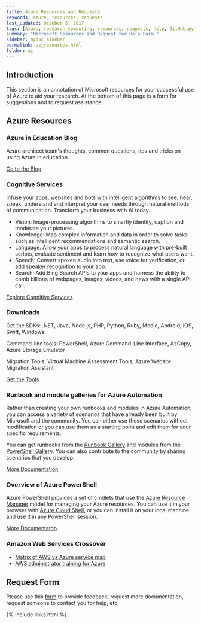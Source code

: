 ```yaml
---
title: Azure Resources and Requests 
keywords: azure, resources, requests
last_updated: October 5, 2017
tags: [Azure, research_computing, resources, requests, help, GitHub,python, ruby,iOS, android]
summary: "Microsoft Resources and Request for Help Form." 
sidebar: mydoc_sidebar
permalink: az_resources.html
folder: az
---
```


## Introduction
This section is an annotation of Microsoft resources for your successful use of Azure to aid your research.  At the bottom of this page is a form for suggestions and to request assistance.

## Azure Resources
### Azure in Education Blog
Azure architect team's thoughts, common questions, tips and tricks on using Azure in education.  

[Go to the Blog](https://blogs.msdn.microsoft.com/azureedu/)

### Cognitive Services
Infuse your apps, websites and bots with intelligent algorithms to see, hear, speak, understand and interpret your user needs through natural methods of communication. Transform your business with AI today.

- Vision: Image-processing algorithms to smartly identify, caption and moderate your pictures.
- Knowledge: Map complex information and data in order to solve tasks such as intelligent recommendations and semantic search.
- Language: Allow your apps to process natural language with pre-built scripts, evaluate sentiment and learn how to recognize what users want.
- Speech: Convert spoken audio into text, use voice for verification, or add speaker recognition to your app.
- Search: Add Bing Search APIs to your apps and harness the ability to comb billions of webpages, images, videos, and news with a single API call.

[Explore Cognitive Services](https://azure.microsoft.com/en-us/services/cognitive-services/)

### Downloads
Get the SDKs: .NET, Java, Node.js, PHP, Python, Ruby, Media, Android, iOS, Swift, Windows.

Command-line tools: PowerShell, Azure Command-Line Interface, AzCopy, Azure Storage Emulator

Migration Tools:  Virtual Machine Assessment Tools, Azure Website Migration Assistant

[Get the Tools](https://azure.microsoft.com/en-us/downloads/)

### Runbook and module galleries for Azure Automation
Rather than creating your own runbooks and modules in Azure Automation, you can access a variety of scenarios that have already been built by Microsoft and the community. You can either use these scenarios without modification or you can use them as a starting point and edit them for your specific requirements.

You can get runbooks from the [Runbook Gallery](https://docs.microsoft.com/en-us/azure/automation/automation-runbook-gallery#runbooks-in-runbook-gallery) and modules from the [PowerShell Gallery](https://docs.microsoft.com/en-us/azure/automation/automation-runbook-gallery#modules-in-powerShell-gallery). You can also contribute to the community by sharing scenarios that you develop.

[More Documentation](https://docs.microsoft.com/en-us/azure/automation/automation-runbook-gallery)

### Overview of Azure PowerShell
Azure PowerShell provides a set of cmdlets that use the [Azure Resource Manager](https://docs.microsoft.com/en-us/azure/azure-resource-manager/resource-group-overview) model for managing your Azure resources. You can use it in your browser with [Azure Cloud Shell](https://docs.microsoft.com/en-us/azure/cloud-shell/overview), or you can install it on your local machine and use it in any PowerShell session.

[More Documentaton](https://docs.microsoft.com/en-us/powershell/azure/overview?view=azurermps-4.4.0&viewFallbackFrom=azurermps-4.3.1)

### Amazon Web Services Crossover
- [Matrix of AWS vs Azure service map](http://docs.microsoft.com/en-us/azure/architecture/aws-professional/services)
- [AWS administrator training for Azure](https://openedx.microsoft.com/courses/course-v1:Microsoft+AZURE213x+2017_T3/about)

## Request Form
Please use this [form](https://forms.office.com/Pages/ResponsePage.aspx?id=v4j5cvGGr0GRqy180BHbRxLOqWUi_fJItLLsEfSA7I9UQzk5TVNQMThJRUJQMk00Wk1BWE9CMENCMC4u) to provide feedback, request more documentation, request someone to contact you for help, etc.


{% include links.html %}

